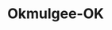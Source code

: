 ---
title: Okmulgee-OK
slug: okmulgee-ok
f_state:
- cms/state/oklahoma.md
f_locations:
- cms/payday-loan/advance-america-2168.md
- cms/payday-loan/advance-america-2182.md
- cms/payday-loan/check-first-inc-11368.md
- cms/payday-loan/check-first-inc-11370.md
- cms/payday-loan/everyones-cash-16865.md
- cms/payday-loan/flash-cash-no-10-18661.md
updated-on: '2024-05-30T13:41:28.615Z'
created-on: '2024-05-30T13:41:28.615Z'
published-on: '2024-05-30T13:54:32.469Z'
f_city: Okmulgee
layout: '[city].html'
tags: city
---